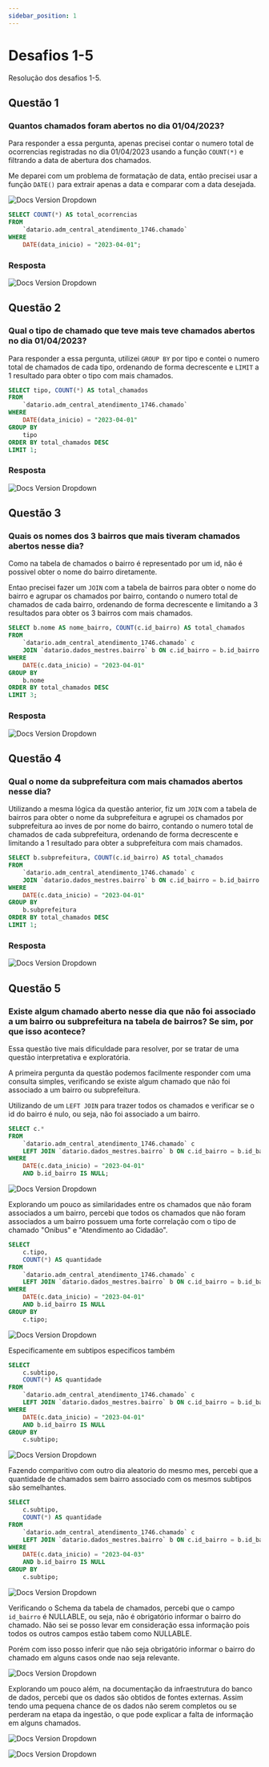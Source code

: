 ```yaml
---
sidebar_position: 1
---
```


# Desafios 1-5

Resolução dos desafios 1-5.

## Questão 1

### Quantos chamados foram abertos no dia 01/04/2023?

Para responder a essa pergunta, apenas precisei contar o numero total de ocorrencias registradas no dia 01/04/2023 usando a função `COUNT(*)` e filtrando a data de abertura dos chamados.

Me deparei com um problema de formatação de data, então precisei usar a função `DATE()` para extrair apenas a data e comparar com a data desejada.

![Docs Version Dropdown](./img/formato-data.PNG)

```sql
SELECT COUNT(*) AS total_ocorrencias
FROM
    `datario.adm_central_atendimento_1746.chamado`
WHERE
    DATE(data_inicio) = "2023-04-01";
```
### Resposta

![Docs Version Dropdown](./img/resultado-q1.PNG)

## Questão 2

### Qual o tipo de chamado que teve mais teve chamados abertos no dia 01/04/2023?

Para responder a essa pergunta, utilizei `GROUP BY` por tipo e contei o numero total de chamados de cada tipo, ordenando de forma decrescente e `LIMIT` a 1 resultado para obter o tipo com mais chamados.

```sql
SELECT tipo, COUNT(*) AS total_chamados
FROM
    `datario.adm_central_atendimento_1746.chamado`
WHERE
    DATE(data_inicio) = "2023-04-01"
GROUP BY
    tipo
ORDER BY total_chamados DESC
LIMIT 1;
```
### Resposta

![Docs Version Dropdown](./img/resultado-q2.PNG)

## Questão 3

### Quais os nomes dos 3 bairros que mais tiveram chamados abertos nesse dia?

Como na tabela de chamados o bairro é representado por um id, não é possivel obter o nome do bairro diretamente.

Entao precisei fazer um `JOIN` com a tabela de bairros para obter o nome do bairro e agrupar os chamados por bairro, contando o numero total de chamados de cada bairro, ordenando de forma decrescente e limitando a 3 resultados para obter os 3 bairros com mais chamados.

```sql
SELECT b.nome AS nome_bairro, COUNT(c.id_bairro) AS total_chamados
FROM
    `datario.adm_central_atendimento_1746.chamado` c
    JOIN `datario.dados_mestres.bairro` b ON c.id_bairro = b.id_bairro
WHERE
    DATE(c.data_inicio) = "2023-04-01"
GROUP BY
    b.nome
ORDER BY total_chamados DESC
LIMIT 3;
```
### Resposta

![Docs Version Dropdown](./img/resultado-q3.PNG)

## Questão 4

### Qual o nome da subprefeitura com mais chamados abertos nesse dia?

Utilizando a mesma lógica da questão anterior, fiz um `JOIN` com a tabela de bairros para obter o nome da subprefeitura e agrupei os chamados por subprefeitura ao inves de por nome do bairro, contando o numero total de chamados de cada subprefeitura, ordenando de forma decrescente e limitando a 1 resultado para obter a subprefeitura com mais chamados.

```sql
SELECT b.subprefeitura, COUNT(c.id_bairro) AS total_chamados
FROM
    `datario.adm_central_atendimento_1746.chamado` c
    JOIN `datario.dados_mestres.bairro` b ON c.id_bairro = b.id_bairro
WHERE
    DATE(c.data_inicio) = "2023-04-01"
GROUP BY
    b.subprefeitura
ORDER BY total_chamados DESC
LIMIT 1;
```
### Resposta

![Docs Version Dropdown](./img/resultado-q4.PNG)

## Questão 5

### Existe algum chamado aberto nesse dia que não foi associado a um bairro ou subprefeitura na tabela de bairros? Se sim, por que isso acontece?

Essa questão tive mais dificuldade para resolver, por se tratar de uma questão interpretativa e exploratória.

A primeira pergunta da questão podemos facilmente responder com uma consulta simples, verificando se existe algum chamado que não foi associado a um bairro ou subprefeitura.

Utilizando de um `LEFT JOIN` para trazer todos os chamados e verificar se o id do bairro é nulo, ou seja, não foi associado a um bairro.

```sql
SELECT c.*
FROM
    `datario.adm_central_atendimento_1746.chamado` c
    LEFT JOIN `datario.dados_mestres.bairro` b ON c.id_bairro = b.id_bairro
WHERE
    DATE(c.data_inicio) = "2023-04-01"
    AND b.id_bairro IS NULL;
```

![Docs Version Dropdown](./img/resultado-q5.PNG)

Explorando um pouco as similaridades entre os chamados que não foram associados a um bairro, percebi que todos os chamados que não foram associados a um bairro possuem uma forte correlação com o tipo de chamado "Onibus" e "Atendimento ao Cidadão".

```sql
SELECT 
    c.tipo, 
    COUNT(*) AS quantidade
FROM
    `datario.adm_central_atendimento_1746.chamado` c
    LEFT JOIN `datario.dados_mestres.bairro` b ON c.id_bairro = b.id_bairro
WHERE
    DATE(c.data_inicio) = "2023-04-01"
    AND b.id_bairro IS NULL
GROUP BY 
    c.tipo;
```

![Docs Version Dropdown](./img/resultado-q5-2.PNG)

Especificamente em subtipos especificos também

```sql
SELECT 
    c.subtipo, 
    COUNT(*) AS quantidade
FROM
    `datario.adm_central_atendimento_1746.chamado` c
    LEFT JOIN `datario.dados_mestres.bairro` b ON c.id_bairro = b.id_bairro
WHERE
    DATE(c.data_inicio) = "2023-04-01"
    AND b.id_bairro IS NULL
GROUP BY 
    c.subtipo;
```

![Docs Version Dropdown](./img/resultado-q5-3.PNG)

Fazendo comparitivo com outro dia aleatorio do mesmo mes, percebi que a quantidade de chamados sem bairro associado com os mesmos subtipos são semelhantes.

```sql
SELECT 
    c.subtipo, 
    COUNT(*) AS quantidade
FROM
    `datario.adm_central_atendimento_1746.chamado` c
    LEFT JOIN `datario.dados_mestres.bairro` b ON c.id_bairro = b.id_bairro
WHERE
    DATE(c.data_inicio) = "2023-04-03"
    AND b.id_bairro IS NULL
GROUP BY 
    c.subtipo;
```

![Docs Version Dropdown](./img/resultado-q5-5.PNG)

Verificando o Schema da tabela de chamados, percebi que o campo `id_bairro` é NULLABLE, ou seja, não é obrigatório informar o bairro do chamado.
Não sei se posso levar em consideração essa informação pois todos os outros campos estão tabem como NULLABLE.

Porém com isso posso inferir que não seja obrigatório informar o bairro do chamado em alguns casos onde nao seja relevante.


![Docs Version Dropdown](./img/resultado-q5-4.PNG)

Explorando um pouco além, na documentação da infraestrutura do banco de dados, percebi que os dados são obtidos de fontes externas. Assim tendo uma pequena chance de os dados não serem completos ou se perderam na etapa da ingestão, o que pode explicar a falta de informação em alguns chamados.

![Docs Version Dropdown](./img/resultado-q5-7.PNG)

![Docs Version Dropdown](./img/resultado-q5-6.PNG)

